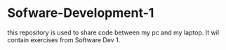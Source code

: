 # Sofware-Development-1

this repository is used to share code between my pc and my laptop.
It wil contain exercises from Software Dev 1.

